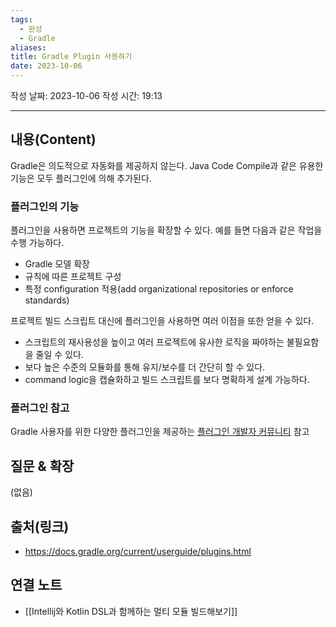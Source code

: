 ```yaml
---
tags:
  - 완성
  - Gradle
aliases: 
title: Gradle Plugin 사용하기
date: 2023-10-06
---
```

작성 날짜: 2023-10-06
작성 시간: 19:13


----
## 내용(Content)

Gradle은 의도적으로 자동화를 제공하지 않는다.  Java Code Compile과 같은 유용한 기능은 모두 플러그인에 의해 추가된다. 

### 플러그인의 기능

플러그인을 사용하면 프로젝트의 기능을 확장할 수 있다. 예를 들면 다음과 같은 작업을 수행 가능하다.

- Gradle 모델 확장
- 규칙에 따른 프로젝트 구성
- 특정 configuration 적용(add organizational repositories or enforce standards)

프로젝트 빌드 스크립트 대신에 플러그인을 사용하면 여러 이점을 또한 얻을 수 있다.

- 스크립트의 재사용성을 높이고 여러 프로젝트에 유사한 로직을 짜야하는 불필요함을 줄일 수 있다.
- 보다 높은 수준의 모듈화를 통해 유지/보수를 더 간단히 할 수 있다.
- command logic을 캡슐화하고 빌드 스크립트를 보다 명확하게 설계 가능하다.


### 플러그인 참고

Gradle 사용자를 위한 다양한 플러그인을 제공하는 [플러그인 개발자 커뮤니티](https://plugins.gradle.org/?_gl=1*px7vbx*_ga*MTk1ODI1ODcyMy4xNjk2NDk2MDgx*_ga_7W7NC6YNPT*MTY5NzQ1NTUwNC42LjEuMTY5NzQ2MDA5Mi4yOC4wLjA.) 참고



## 질문 & 확장

(없음)

## 출처(링크)
- https://docs.gradle.org/current/userguide/plugins.html

## 연결 노트
- [[Intellij와 Kotlin DSL과 함께하는 멀티 모듈 빌드해보기]]









